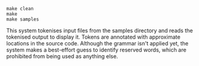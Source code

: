 


```
make clean
make
make samples
```

This system tokenises input files from the samples directory and reads the tokenised output to display it.
Tokens are annotated with approximate locations in the source code. Although the grammar isn't applied yet,
the system makes a best-effort guess to identify reserved words, which are prohibited from being used as
anything else.

